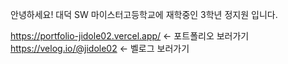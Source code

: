 안녕하세요! 대덕 SW 마이스터고등학교에 재학중인 3학년 정지원 입니다.

https://portfolio-jidole02.vercel.app/ <- 포트폴리오 보러가기
https://velog.io/@jidole02 <- 벨로그 보러가기
